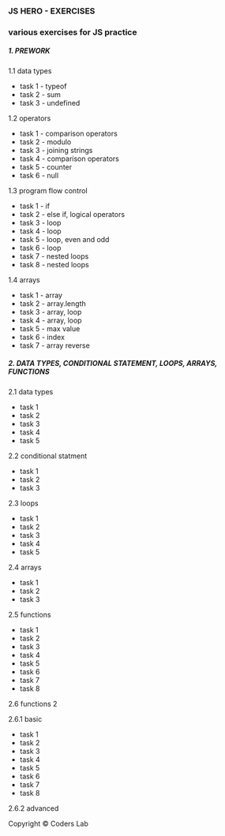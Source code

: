 ### JS HERO - EXERCISES
### various exercises for JS practice

##### 1. PREWORK
1.1 data types
* task 1 - typeof
* task 2 - sum 
* task 3 - undefined

1.2 operators
* task 1 - comparison operators
* task 2 - modulo
* task 3 - joining strings
* task 4 - comparison operators
* task 5 - counter
* task 6 - null

1.3 program flow control
* task 1 - if
* task 2 - else if, logical operators
* task 3 - loop
* task 4 - loop
* task 5 - loop, even and odd
* task 6 - loop
* task 7 - nested loops 
* task 8 - nested loops 

1.4 arrays
* task 1 - array
* task 2 - array.length
* task 3 - array, loop
* task 4 - array, loop
* task 5 - max value
* task 6 - index
* task 7 - array reverse 


##### 2. DATA TYPES, CONDITIONAL STATEMENT, LOOPS, ARRAYS, FUNCTIONS 
2.1 data types
 * task 1 
 * task 2
 * task 3 
 * task 4 
 * task 5 
 
 2.2 conditional statment
 * task 1 
 * task 2
 * task 3 
 
2.3 loops
 * task 1 
 * task 2
 * task 3 
 * task 4 
 * task 5 
 
2.4 arrays
 * task 1 
 * task 2
 * task 3 
 
2.5 functions
* task 1
* task 2
* task 3
* task 4
* task 5
* task 6
* task 7
* task 8

2.6 functions 2

2.6.1 basic
* task 1
* task 2
* task 3
* task 4
* task 5
* task 6
* task 7
* task 8

2.6.2 advanced







Copyright © Coders Lab
